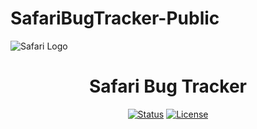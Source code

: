 # SafariBugTracker-Public

![Safari Logo](https://cdn.shopify.com/shopifycloud/hatchful-web/assets/d80321286525089fe6b5a5d4759d0efd.svg)

<h1 align="center">Safari Bug Tracker</h1>
 
<div align="center">
 
  [![Status](https://img.shields.io/badge/status-active-success.svg?style=for-the-badge)]() 
  [![License](https://img.shields.io/badge/license-MIT-blue.svg?style=for-the-badge)](/LICENSE)
  
</div>
